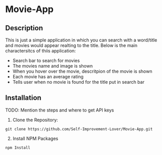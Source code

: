 # Movie-App

## Description

This is just a simple application in which you can search with a word/title and movies would appear realting to the title. Below is the main charactersitcs of thiis application:

- Search bar to search for movies
- The movies name and image is shown
- When you hover over the movie, descritpion of the movie is shown
- Each movie has an average rating
- Tells user when no movie is found for the title put in search bar

## Installation

TODO: Mention the steps and where to get API keys

1. Clone the Repository:

```
git clone https://github.com/Self-Improvement-Lover/Movie-App.git
```

2. Install NPM Packages

```
npm Install
```
